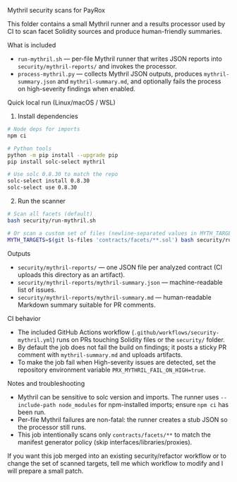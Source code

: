 Mythril security scans for PayRox

This folder contains a small Mythril runner and a results processor used by CI to scan facet Solidity sources and produce human-friendly summaries.

What is included
- `run-mythril.sh` — per-file Mythril runner that writes JSON reports into `security/mythril-reports/` and invokes the processor.
- `process-mythril.py` — collects Mythril JSON outputs, produces `mythril-summary.json` and `mythril-summary.md`, and optionally fails the process on high-severity findings when enabled.

Quick local run (Linux/macOS / WSL)

1) Install dependencies

```bash
# Node deps for imports
npm ci

# Python tools
python -m pip install --upgrade pip
pip install solc-select mythril

# Use solc 0.8.30 to match the repo
solc-select install 0.8.30
solc-select use 0.8.30
```

2) Run the scanner

```bash
# Scan all facets (default)
bash security/run-mythril.sh

# Or scan a custom set of files (newline-separated values in MYTH_TARGETS)
MYTH_TARGETS=$(git ls-files 'contracts/facets/**.sol') bash security/run-mythril.sh
```

Outputs
- `security/mythril-reports/` — one JSON file per analyzed contract (CI uploads this directory as an artifact).
- `security/mythril-reports/mythril-summary.json` — machine-readable list of issues.
- `security/mythril-reports/mythril-summary.md` — human-readable Markdown summary suitable for PR comments.

CI behavior
- The included GitHub Actions workflow (`.github/workflows/security-mythril.yml`) runs on PRs touching Solidity files or the `security/` folder.
- By default the job does not fail the build on findings; it posts a sticky PR comment with `mythril-summary.md` and uploads artifacts.
- To make the job fail when High-severity issues are detected, set the repository environment variable `PRX_MYTHRIL_FAIL_ON_HIGH=true`.

Notes and troubleshooting
- Mythril can be sensitive to solc version and imports. The runner uses `--include-path node_modules` for npm-installed imports; ensure `npm ci` has been run.
- Per-file Mythril failures are non-fatal: the runner creates a stub JSON so the processor still runs.
- This job intentionally scans only `contracts/facets/**` to match the manifest generator policy (skip interfaces/libraries/proxies).

If you want this job merged into an existing security/refactor workflow or to change the set of scanned targets, tell me which workflow to modify and I will prepare a small patch.
